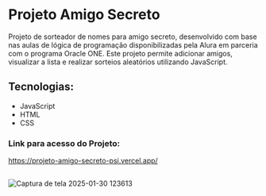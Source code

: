 # Projeto Amigo Secreto
Projeto de sorteador de nomes para amigo secreto, desenvolvido com base nas aulas de lógica de programação disponibilizadas pela Alura em parceria com o programa Oracle ONE. Este projeto permite adicionar amigos, visualizar a lista e realizar sorteios aleatórios utilizando JavaScript.

## Tecnologias:
- JavaScript
- HTML
- CSS

### Link para acesso do Projeto:
https://projeto-amigo-secreto-psi.vercel.app/
##
![Captura de tela 2025-01-30 123613](https://github.com/user-attachments/assets/dc70799a-3454-4651-881b-123a49abc5e1)
